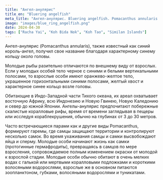 ```yaml
---
title: "Ангел-анулярис"
title_en: "Bluering angelfish"
meta_title: "Ангел-анулярис. Bluering angelfish. Pomacanthus annularis. Аnnularis angelfish. King angelfish"
image: "images/blue_ring_angelfish.png"
date: 2024-04-30
tags: ["Racha Yai", "Koh Bida Nok", "Koh Tao", "Similan Islands"]
---
```


Ангел-анулярис (Pomacanthus annularis), также известный как синий король-ангел, получил свое название благодаря характерному синему кольцу около головы.

Молодые рыбы разительно отличаются по внешнему виду от взрослых. Если у молодых особей тело черное с синими и белыми вертикальными полосами, то взрослые особи имеют оранжево-желтое тело, украшенное горизонтальными синими полосами, желтый хвост и характерное синее кольцо возле головы.

Обитающие в Индо-Западной части Тихого океана, их ареал охватывает восточную Африку, всю Индонезию и Новую Гвинею, Новую Каледонию и север до южной Японии. Ангелы-анулярис предпочитают побережные скалистые коралловые рифы, время от времени заглядывая в пещеры или исследуя кораблекрушения, обычно на глубинах от 3 до 30 метров.

Часто встречающиеся парами как и другие виды Pomacanthus, формируют гаремы, где самцы защищают территории и контролируют несколько самок. Во время ухаживания самцы и самки высвобождают яйца и сперму. Молодые особи начинают жизнь как самки (протогинные гермафродиты), превращаясь в самцов по мере взросления, сопровождаемое полным изменением окраски от молодой к взрослой стадии. Молодые особи обычно обитают в очень мелких водах с галькой или мертвыми коралловыми подложками и короткими волосяными водорослями, взрослые же в основном питаются зоопланктоном, губками, волосяными водорослями и туникатами.

